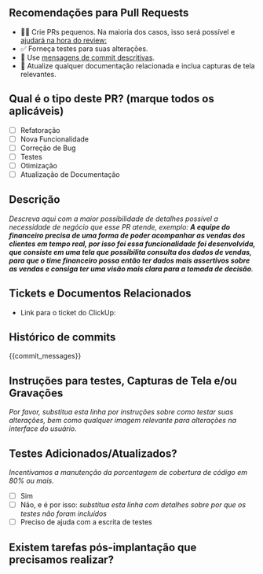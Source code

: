 ## Recomendações para Pull Requests
- 👷‍♀️ Crie PRs pequenos. Na maioria dos casos, isso será possível e [ajudará na hora do review:](https://twitter.com/iamdevloper/status/397664295875805184)
- ✅ Forneça testes para suas alterações.
- 📝 Use [mensagens de commit descritivas](https://blog.geekhunter.com.br/o-que-e-commit-e-como-usar-commits-semanticos/#O_que_sao_Commits_Semanticos).
- 📗 Atualize qualquer documentação relacionada e inclua capturas de tela relevantes.

## Qual é o tipo deste PR? (marque todos os aplicáveis)

- [ ] Refatoração
- [ ] Nova Funcionalidade
- [ ] Correção de Bug
- [ ] Testes
- [ ] Otimização
- [ ] Atualização de Documentação

## Descrição
_Descreva aqui com a maior possibilidade de detalhes possível a necessidade de negócio que esse PR atende, exemplo: **A equipe do financeiro precisa de uma forma de poder acompanhar as vendas dos clientes em tempo real, por isso foi essa funcionalidade foi desenvolvida, que consiste em uma tela que possibilita consulta dos dados de vendas, para que o time financeiro possa então ter dados mais assertivos sobre as vendas e consiga ter uma visão mais clara para a tomada de decisão**._

## Tickets e Documentos Relacionados

- Link para o ticket do ClickUp:

## Histórico de commits
{{commit_messages}}

## Instruções para testes, Capturas de Tela e/ou Gravações

_Por favor, substitua esta linha por instruções sobre como testar suas alterações, bem como qualquer imagem relevante para alterações na interface do usuário._

## Testes Adicionados/Atualizados?
_Incentivamos a manutenção da porcentagem de cobertura de código em 80% ou mais._

- [ ] Sim
- [ ] Não, e é por isso: _substitua esta linha com detalhes sobre por que os testes não foram incluídos_
- [ ] Preciso de ajuda com a escrita de testes

## Existem tarefas pós-implantação que precisamos realizar?
